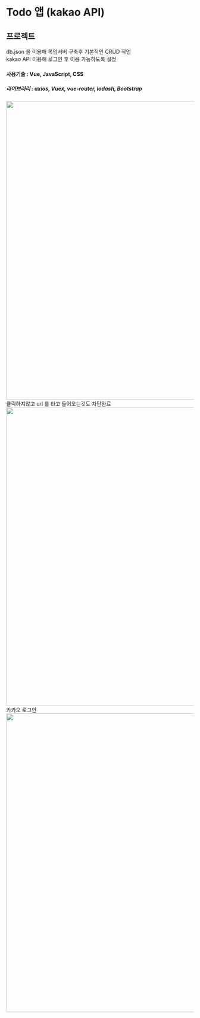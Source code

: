 # Todo 앱 (kakao API)

## 프로젝트
db.json 을 이용해 목업서버 구축후 기본적인 CRUD 작업 <br>
kakao API 이용해 로그인 후 이용 가능하도록 설정

#### 사용기술 : Vue, JavaScript, CSS

##### 라이브러리 : axios, Vuex, vue-router, lodash, Bootstrap

<img src="https://user-images.githubusercontent.com/107607247/196375913-def94216-7431-41a8-a8da-8df83a8bb093.png"  width="800">
클릭하지않고 url 를 타고 들어오는것도 차단완료
<img src="https://user-images.githubusercontent.com/107607247/196375992-cb3986a4-2972-4be2-8bf0-e1c7b77a6273.png"  width="800">
카카오 로그인 
<img src="https://user-images.githubusercontent.com/107607247/196376016-34cc8d28-643f-493d-ba3d-98fc4dc708b4.png"  width="800">


